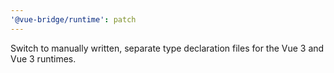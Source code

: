 ```yaml
---
'@vue-bridge/runtime': patch
---
```


Switch to manually written, separate type declaration files for the Vue 3 and Vue 3 runtimes.
